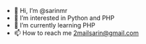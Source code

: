 - 👋 Hi, I’m @sarinmr
- 👀 I’m interested in Python and PHP
- 🌱 I’m currently learning PHP
- 📫 How to reach me 2mailsarin@gmail.com

<!---
sarinmr/sarinmr is a ✨ special ✨ repository because its `README.md` (this file) appears on your GitHub profile.
You can click the Preview link to take a look at your changes.
--->
